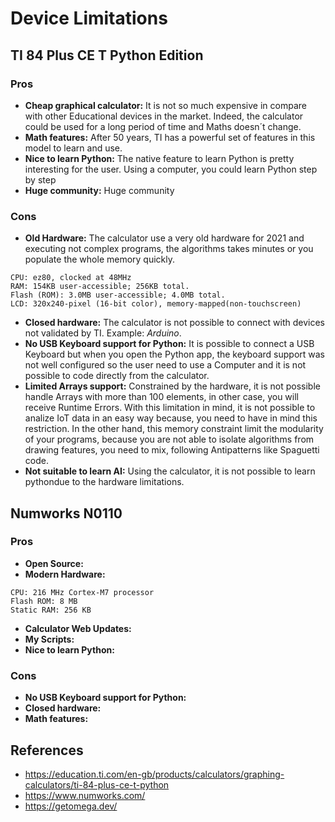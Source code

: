 # Device Limitations

## TI 84 Plus CE T Python Edition

### Pros

- **Cheap graphical calculator:** It is not so much expensive in compare with other Educational devices in the market. Indeed, the calculator could be used for a long period of time and Maths doesn´t change.
- **Math features:** After 50 years, TI has a powerful set of features in this model to learn and use.
- **Nice to learn Python:** The native feature to learn Python is pretty interesting for the user. Using a computer, you could learn Python step by step
- **Huge community:** Huge community

### Cons

- **Old Hardware:** The calculator use a very old hardware for 2021 and executing not complex programs, the algorithms takes minutes or you populate the whole memory quickly.

```
CPU: ez80, clocked at 48MHz
RAM: 154KB user-accessible; 256KB total.
Flash (ROM): 3.0MB user-accessible; 4.0MB total.
LCD: 320x240-pixel (16-bit color), memory-mapped(non-touchscreen)
```

- **Closed hardware:** The calculator is not possible to connect with devices not validated by TI. Example: *Arduino*.
- **No USB Keyboard support for Python:** It is possible to connect a USB Keyboard but when you open the Python app, the keyboard support was not well configured so the user need to use a Computer and it is not possible to code directly from the calculator.
- **Limited Arrays support:** Constrained by the hardware, it is not possible handle Arrays with more than 100 elements, in other case, you will receive Runtime Errors. With this limitation in mind, it is not possible to analize IoT data in an easy way because, you need to have in mind this restriction. In the other hand, this memory constraint limit the modularity of your programs, because you are not able to isolate algorithms from drawing features, you need to mix, following Antipatterns like Spaguetti code.
- **Not suitable to learn AI:** Using the calculator, it is not possible to learn pythondue to the hardware limitations.

## Numworks N0110

### Pros

- **Open Source:**
- **Modern Hardware:**

```
CPU: 216 MHz Cortex-M7 processor 
Flash ROM: 8 MB
Static RAM: 256 KB
```
- **Calculator Web Updates:**
- **My Scripts:**
- **Nice to learn Python:**

### Cons

- **No USB Keyboard support for Python:**
- **Closed hardware:**
- **Math features:**

## References

- https://education.ti.com/en-gb/products/calculators/graphing-calculators/ti-84-plus-ce-t-python
- https://www.numworks.com/
- https://getomega.dev/